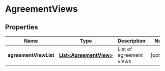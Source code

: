 
# AgreementViews

## Properties
Name | Type | Description | Notes
------------ | ------------- | ------------- | -------------
**agreementViewList** | [**List&lt;AgreementView&gt;**](AgreementView.md) | List of agreement views |  [optional]



